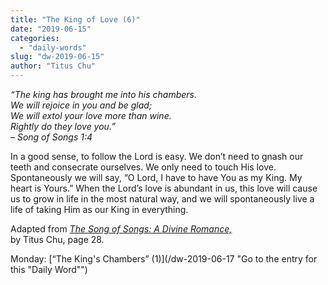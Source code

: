 ```yaml
---
title: "The King of Love (6)"
date: "2019-06-15"
categories: 
  - "daily-words"
slug: "dw-2019-06-15"
author: "Titus Chu"
---
```


_“The king has brought me into his chambers._  
_We will rejoice in you and be glad;_  
_We will extol your love more than wine._  
_Rightly do they love you.”_  
_– Song of Songs 1:4_

In a good sense, to follow the Lord is easy. We don’t need to gnash our teeth and consecrate ourselves. We only need to touch His love. Spontaneously we will say, “O Lord, I have to have You as my King. My heart is Yours.” When the Lord’s love is abundant in us, this love will cause us to grow in life in the most natural way, and we will spontaneously live a life of taking Him as our King in everything.

Adapted from _[The Song of Songs: A Divine Romance,](/song-of-songs-dr/)_  
by Titus Chu, page 28.

Monday: [“The King's Chambers” (1)](/dw-2019-06-17 "Go to the entry for this "Daily Word"")
